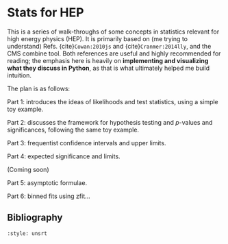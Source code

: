 # Stats for HEP

This is a series of walk-throughs of some concepts in statistics relevant for high energy physics (HEP). 
It is primarily based on (me trying to understand) Refs. {cite}`Cowan:2010js` and {cite}`Cranmer:2014lly`, and the CMS combine tool.
Both references are useful and highly recommended for reading; the emphasis here is heavily on **implementing and visualizing what they discuss in Python**, as that is what ultimately helped me build intuition.
<!-- I encourage anyone following along to download the notebooks from Github or open them in Binder / Google Colab and play around with them. Also feel free to create an issue if you find a mistake or something isn't clear! -->

<!-- ## Table of Contents

```{tableofcontents}
``` -->

The plan is as follows:

Part 1: introduces the ideas of likelihoods and test statistics, using a simple toy example.

Part 2: discusses the framework for hypothesis testing and $p$-values and significances, following the same toy example.

Part 3: frequentist confidence intervals and upper limits.

Part 4: expected significance and limits.

(Coming soon)

Part 5: asymptotic formulae.

Part 6: binned fits using zfit...


## Bibliography

```{bibliography}
:style: unsrt
```
